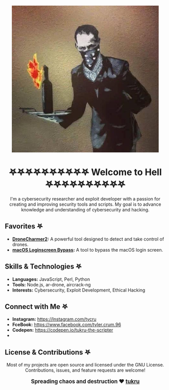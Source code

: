 <p align="center">
  <img src="https://github.com/tukru/nohing/blob/main/17105451.jpeg?raw=true" alt="Banner">
</p>


<h1 align="center">𖤐𖤐𖤐𖤐𖤐𖤐𖤐𖤐𖤐𖤐 
  Welcome to Hell 𖤐𖤐𖤐𖤐𖤐𖤐𖤐𖤐𖤐𖤐</h1>

<p align="center">
  I'm a cybersecurity researcher and exploit developer with a passion for creating and improving security tools and scripts. My goal is to advance knowledge and understanding of cybersecurity and hacking.
</p>

## Favorites 𖤐

<p align="center">

- **[DroneCharmer2](https://github.com/tukru/DroneCharmer2):** A powerful tool designed to detect and take control of drones.
- **[macOS Loginscreen Bypass](https://github.com/tukru/macOS_loginscreen_bypass):** A tool to bypass the macOS login screen.

</p>

## Skills & Technologies 𖤐

<p align="center">

- **Languages:** JavaScript, Perl, Python
- **Tools:** Node.js, ar-drone, aircrack-ng
- **Interests:** Cybersecurity, Exploit Development, Ethical Hacking

</p>

## Connect with Me 𖤐

<p align="center">

- **Instagram:** https://Instagram.com/tycru
- **FceBook:** https://www.facebook.com/tyler.crum.96
- **Codepen:** https://codepen.io/tukru-the-scripter
- 
</p>

## License & Contributions 𖤐

<p align="center">
  Most of my projects are open source and licensed under the GNU License. Contributions, issues, and feature requests are welcome!
</p>

<p align="center" style="font-size: larger;">
  <strong>Spreading chaos and destruction ❤️  <a href="https://github.com/tukru">tukru</a></strong>
</p>
